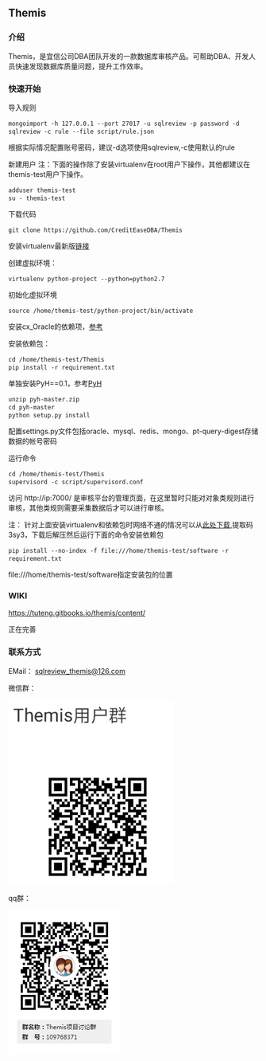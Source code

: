 ## Themis 

### 介绍

Themis，是宜信公司DBA团队开发的一款数据库审核产品。可帮助DBA、开发人员快速发现数据库质量问题，提升工作效率。


### 快速开始  

导入规则

    mongoimport -h 127.0.0.1 --port 27017 -u sqlreview -p password -d sqlreview -c rule --file script/rule.json
根据实际情况配置账号密码，建议-d选项使用sqlreview,-c使用默认的rule

新建用户
注：下面的操作除了安装virtualenv在root用户下操作，其他都建议在themis-test用户下操作。

    adduser themis-test
    su - themis-test

下载代码

    git clone https://github.com/CreditEaseDBA/Themis

安装virtualenv最新版[链接](https://pypi.python.org/simple/virtualenv/)

创建虚拟环境：

    virtualenv python-project --python=python2.7

初始化虚拟环境

    source /home/themis-test/python-project/bin/activate

安装cx_Oracle的依赖项，[参考](http://www.jianshu.com/p/pKz5K7)

安装依赖包：
    
    cd /home/themis-test/Themis
    pip install -r requirement.txt

单独安装PyH==0.1，参考[PyH](https://github.com/hanxiaomax/pyh)

    unzip pyh-master.zip
    cd pyh-master
    python setup.py install


配置settings.py文件包括oracle、mysql、redis、mongo、pt-query-digest存储数据的帐号密码


运行命令

    cd /home/themis-test/Themis
    supervisord -c script/supervisord.conf

访问 http://ip:7000/ 是审核平台的管理页面，在这里暂时只能对对象类规则进行审核，其他类规则需要采集数据后才可以进行审核。

注：
针对上面安装virtualenv和依赖包时网络不通的情况可以从[此处下载](https://pan.baidu.com/s/1o7AIWlG),提取码 3sy3，下载后解压然后运行下面的命令安装依赖包

    pip install --no-index -f file:///home/themis-test/software -r requirement.txt

file:///home/themis-test/software指定安装包的位置

### WIKI

https://tuteng.gitbooks.io/themis/content/ 

正在完善

### 联系方式

EMail：
    sqlreview_themis@126.com

微信群：

![微信](data/img/weixin.png)

qq群：

![qq](data/img/qq.png)
